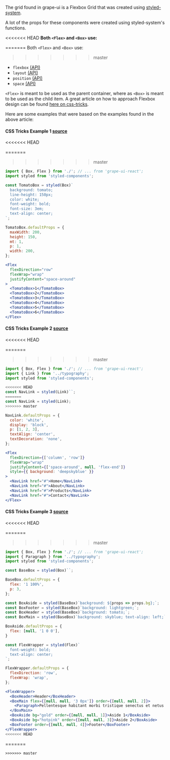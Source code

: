 The grid found in grape-ui is a Flexbox Grid that was created using [styled-system](https://styled-system.com/).

A lot of the props for these components were created using styled-system's functions.

<<<<<<< HEAD
**Both `<Flex>` and `<Box>` use:**

=======
Both `<Flex>` and `<Box>` use:
>>>>>>> master
* `flexbox` [(API)](https://styled-system.com/api#flexbox)
* `layout` [(API)](https://styled-system.com/api#layout)
* `position` [(API)](https://styled-system.com/api#position)
* `space` [(API)](https://styled-system.com/api#space)

`<Flex>` is meant to be used as the parent container, where as `<Box>` is meant to be used as the child item.  A great article on how to approach Flexbox design can be found [here on css-tricks](https://css-tricks.com/snippets/css/a-guide-to-flexbox/).

Here are some examples that were based on the examples found in the above article:

#### CSS Tricks Example 1 [source](https://codepen.io/team/css-tricks/pen/EKEYob)
<<<<<<< HEAD

=======
>>>>>>> master
```jsx in Markdown
import { Box, Flex } from './'; // ... from 'grape-ui-react';
import styled from 'styled-components';

const TomatoBox = styled(Box)`
  background: tomato;
  line-height: 150px;
  color: white;
  font-weight: bold;
  font-size: 3em;
  text-align: center;
`;

TomatoBox.defaultProps = {
  maxWidth: 200,
  height: 150,
  mt: 1,
  p: 1,
  width: 200,
};

<Flex
  flexDirection="row"
  flexWrap="wrap"
  justifyContent="space-around"
>
  <TomatoBox>1</TomatoBox>
  <TomatoBox>2</TomatoBox>
  <TomatoBox>3</TomatoBox>
  <TomatoBox>4</TomatoBox>
  <TomatoBox>5</TomatoBox>
  <TomatoBox>6</TomatoBox>
</Flex>
```

#### CSS Tricks Example 2 [source](https://codepen.io/team/css-tricks/pen/YqaKYR)
<<<<<<< HEAD

=======
>>>>>>> master
```jsx in Markdown
import { Box, Flex } from './'; // ... from 'grape-ui-react';
import { Link } from '../typography';
import styled from 'styled-components';

<<<<<<< HEAD
const NavLink = styled(Link)``;
=======
const NavLink = styled(Link);
>>>>>>> master

NavLink.defaultProps = {
  color: 'white',
  display: 'block',
  p: [1, 2, 3],
  textAlign: 'center',
  textDecoration: 'none',
};

<Flex
  flexDirection={['column', 'row']}
  flexWrap="wrap"
  justifyContent={['space-around', null, 'flex-end']}
  style={{ background: 'deepskyblue' }}
>
  <NavLink href="#">Home</NavLink>
  <NavLink href="#">About</NavLink>
  <NavLink href="#">Products</NavLink>
  <NavLink href="#">Contact</NavLink>
</Flex>
```

#### CSS Tricks Example 3 [source](https://codepen.io/team/css-tricks/pen/YqaKYR)
<<<<<<< HEAD

=======
>>>>>>> master
```jsx in Markdown
import { Box, Flex } from './'; // ... from 'grape-ui-react';
import { Paragraph } from '../typography';
import styled from 'styled-components';

const BaseBox = styled(Box)``;

BaseBox.defaultProps = {
  flex: '1 100%',
  p: 3,
};

const BoxAside = styled(BaseBox)`background: ${props => props.bg};`;
const BoxFooter = styled(BaseBox)`background: lightgreen;`;
const BoxHeader = styled(BaseBox)`background: tomato;`;
const BoxMain = styled(BaseBox)`background: skyblue; text-align: left;`;

BoxAside.defaultProps = {
  flex: [null, '1 0 0'],
}

const FlexWrapper = styled(Flex)`
  font-weight: bold;
  text-align: center;
`;

FlexWrapper.defaultProps = {
  flexDirection: 'row',
  flexWrap: 'wrap',
};

<FlexWrapper>
  <BoxHeader>Header</BoxHeader>
  <BoxMain flex={[null, null, '3 0px']} order={[null, null, 2]}>
    <Paragraph>Pellentesque habitant morbi tristique senectus et netus et malesuada fames ac turpis egestas. Vestibulum tortor quam, feugiat vitae, ultricies eget, tempor sit amet, ante. Donec eu libero sit amet quam egestas semper. Aenean ultricies mi vitae est. Mauris placerat eleifend leo.</Paragraph>
  </BoxMain>
  <BoxAside bg="gold" order={[null, null, 1]}>Aside 1</BoxAside>
  <BoxAside bg="hotpink" order={[null, null, 3]}>Aside 2</BoxAside>
  <BoxFooter order={[null, null, 4]}>Footer</BoxFooter>
</FlexWrapper>
<<<<<<< HEAD
```
=======
```
>>>>>>> master
